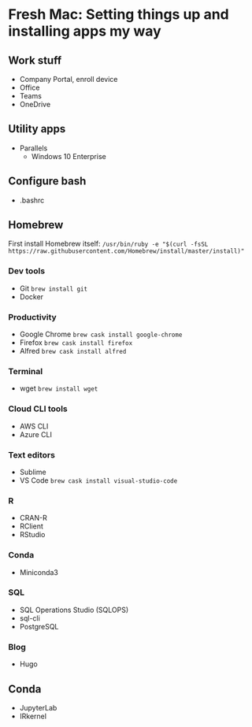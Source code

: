 # Fresh Mac: Setting things up and installing apps my way


## Work stuff
- Company Portal, enroll device
- Office
- Teams
- OneDrive


## Utility apps
- Parallels
  - Windows 10 Enterprise


## Configure bash
- .bashrc


## Homebrew
First install Homebrew itself:
`/usr/bin/ruby -e "$(curl -fsSL https://raw.githubusercontent.com/Homebrew/install/master/install)"`

### Dev tools
- Git `brew install git`
- Docker



### Productivity
- Google Chrome `brew cask install google-chrome`
- Firefox `brew cask install firefox`
- Alfred `brew cask install alfred`

### Terminal
- wget `brew install wget`


### Cloud CLI tools
- AWS CLI
- Azure CLI


### Text editors
- Sublime
- VS Code `brew cask install visual-studio-code`

### R
- CRAN-R
- RClient
- RStudio

### Conda
- Miniconda3

### SQL
- SQL Operations Studio (SQLOPS)
- sql-cli
- PostgreSQL

### Blog
- Hugo


## Conda
- JupyterLab
- IRkernel

